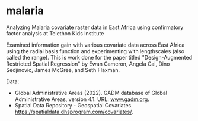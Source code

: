 # malaria
Analyzing Malaria covariate raster data in East Africa using confirmatory factor analysis at Telethon Kids Institute

Examined information gain with various covariate data across East Africa using the radial basis function and experimenting with lengthscales (also called the range). This is work done for the paper titled "Design-Augmented Restricted Spatial Regression" by Ewan Cameron, Angela Cai, Dino Sedjinovic, James McGree, and Seth Flaxman.

Data:
- Global Administrative Areas (2022). GADM database of Global Administrative Areas, version 4.1. URL: www.gadm.org. 
- Spatial Data Repository - Geospatial Covariates. https://spatialdata.dhsprogram.com/covariates/.
